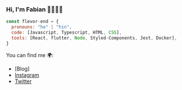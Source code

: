 ### Hi, I'm Fabian  👋🧑🏻‍💻
```js
const flevor-end = {
  pronouns: "he" | "hin",
  code: [Javascript, Typescript, HTML, CSS],
  tools: [React, flutter, Node, Styled-Components, Jest, Docker],
}
```

You can find me 🌍:
- [Blog]
- [Instagram](https://www.instagram.com/flavisdevs/)
- [Twitter](https://twitter.com/fabianpedraza9)
<!--
**flevor-end/flevor-end** is a ✨ _special_ ✨ repository because its `README.md` (this file) appears on your GitHub profile.

Here are some ideas to get you started:

- 🔭 I’m currently working on ...
- 🌱 I’m currently learning ...
- 👯 I’m looking to collaborate on ...
- 🤔 I’m looking for help with ...
- 💬 Ask me about ...
- 📫 How to reach me: ...
- 😄 Pronouns: ...
- ⚡ Fun fact: ...
-->
